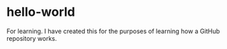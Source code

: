# hello-world
For learning.
I have created this for the purposes of learning how a GitHub repository works.
